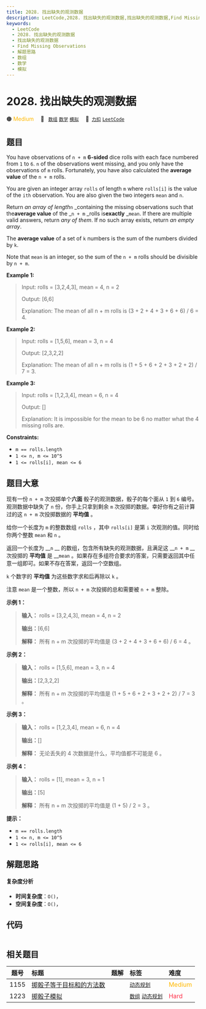 ```yaml
---
title: 2028. 找出缺失的观测数据
description: LeetCode,2028. 找出缺失的观测数据,找出缺失的观测数据,Find Missing Observations,解题思路,数组,数学,模拟
keywords:
  - LeetCode
  - 2028. 找出缺失的观测数据
  - 找出缺失的观测数据
  - Find Missing Observations
  - 解题思路
  - 数组
  - 数学
  - 模拟
---
```


# 2028. 找出缺失的观测数据

🟠 <font color=#ffb800>Medium</font>&emsp; 🔖&ensp; [`数组`](/tag/array.md) [`数学`](/tag/math.md) [`模拟`](/tag/simulation.md)&emsp; 🔗&ensp;[`力扣`](https://leetcode.cn/problems/find-missing-observations) [`LeetCode`](https://leetcode.com/problems/find-missing-observations)

## 题目

You have observations of `n + m` **6-sided** dice rolls with each face
numbered from `1` to `6`. `n` of the observations went missing, and you only
have the observations of `m` rolls. Fortunately, you have also calculated the
**average value** of the `n + m` rolls.

You are given an integer array `rolls` of length `m` where `rolls[i]` is the
value of the `ith` observation. You are also given the two integers `mean` and
`n`.

Return _an array of length_`n` _containing the missing observations such that
the**average value** of the _`n + m` _rolls is**exactly** _`mean`. If there
are multiple valid answers, return _any of them_. If no such array exists,
return _an empty array_.

The **average value** of a set of `k` numbers is the sum of the numbers
divided by `k`.

Note that `mean` is an integer, so the sum of the `n + m` rolls should be
divisible by `n + m`.



**Example 1:**

> Input: rolls = [3,2,4,3], mean = 4, n = 2
> 
> Output: [6,6]
> 
> Explanation: The mean of all n + m rolls is (3 + 2 + 4 + 3 + 6 + 6) / 6 = 4.

**Example 2:**

> Input: rolls = [1,5,6], mean = 3, n = 4
> 
> Output: [2,3,2,2]
> 
> Explanation: The mean of all n + m rolls is (1 + 5 + 6 + 2 + 3 + 2 + 2) / 7 = 3.

**Example 3:**

> Input: rolls = [1,2,3,4], mean = 6, n = 4
> 
> Output: []
> 
> Explanation: It is impossible for the mean to be 6 no matter what the 4 missing rolls are.

**Constraints:**

  * `m == rolls.length`
  * `1 <= n, m <= 10^5`
  * `1 <= rolls[i], mean <= 6`


## 题目大意

现有一份 `n + m` 次投掷单个**六面** 骰子的观测数据，骰子的每个面从 `1` 到 `6` 编号。观测数据中缺失了 `n` 份，你手上只拿到剩余
`m` 次投掷的数据。幸好你有之前计算过的这 `n + m` 次投掷数据的 **平均值** 。

给你一个长度为 `m` 的整数数组 `rolls` ，其中 `rolls[i]` 是第 `i` 次观测的值。同时给你两个整数 `mean` 和 `n` 。

返回一个长度为 __`n` __ 的数组，包含所有缺失的观测数据，且满足这 __`n + m` __ 次投掷的 **平均值** 是 __`mean`
。如果存在多组符合要求的答案，只需要返回其中任意一组即可。如果不存在答案，返回一个空数组。

`k` 个数字的 **平均值** 为这些数字求和后再除以 `k` 。

注意 `mean` 是一个整数，所以 `n + m` 次投掷的总和需要被 `n + m` 整除。



**示例 1：**

> 
> 
> 
> 
> 
> **输入：** rolls = [3,2,4,3], mean = 4, n = 2
> 
> **输出：**[6,6]
> 
> **解释：** 所有 n + m 次投掷的平均值是 (3 + 2 + 4 + 3 + 6 + 6) / 6 = 4 。
> 
> 

**示例 2：**

> 
> 
> 
> 
> 
> **输入：** rolls = [1,5,6], mean = 3, n = 4
> 
> **输出：**[2,3,2,2]
> 
> **解释：** 所有 n + m 次投掷的平均值是 (1 + 5 + 6 + 2 + 3 + 2 + 2) / 7 = 3 。
> 
> 

**示例 3：**

> 
> 
> 
> 
> 
> **输入：** rolls = [1,2,3,4], mean = 6, n = 4
> 
> **输出：**[]
> 
> **解释：** 无论丢失的 4 次数据是什么，平均值都不可能是 6 。
> 
> 

**示例 4：**

> 
> 
> 
> 
> 
> **输入：** rolls = [1], mean = 3, n = 1
> 
> **输出：**[5]
> 
> **解释：** 所有 n + m 次投掷的平均值是 (1 + 5) / 2 = 3 。
> 
> 



**提示：**

  * `m == rolls.length`
  * `1 <= n, m <= 10^5`
  * `1 <= rolls[i], mean <= 6`


## 解题思路

#### 复杂度分析

- **时间复杂度**：`O()`，
- **空间复杂度**：`O()`，

## 代码

```javascript

```

## 相关题目

<!-- prettier-ignore -->
| 题号 | 标题 | 题解 | 标签 | 难度 |
| :------: | :------ | :------: | :------ | :------ |
| 1155 | [掷骰子等于目标和的方法数](https://leetcode.com/problems/number-of-dice-rolls-with-target-sum) |  |  [`动态规划`](/tag/dynamic-programming.md) | <font color=#ffb800>Medium</font> |
| 1223 | [掷骰子模拟](https://leetcode.com/problems/dice-roll-simulation) |  |  [`数组`](/tag/array.md) [`动态规划`](/tag/dynamic-programming.md) | <font color=#ff334b>Hard</font> |